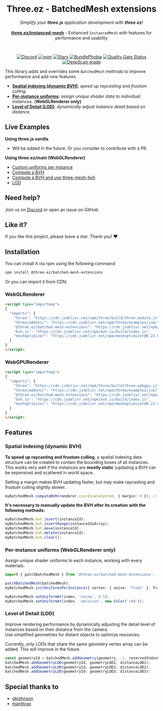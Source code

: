 <div align="center">
  
  <h1>Three.ez - BatchedMesh extensions</h1>
  <p>
    <em>Simplify your <b>three.js</b> application development with <b>three.ez</b>!</em> <br><br>
    <b><a href="https://github.com/agargaro/instanced-mesh">three.ez/instanced-mesh</a></b> - Enhanced <code>InstancedMesh</code> with features for performance and usability
  </p>

  <br>

  [![Discord](https://img.shields.io/badge/chat-discord-blue?style=flat&logo=discord)](https://discord.gg/MVTwrdX3JM)
  [![npm](https://img.shields.io/npm/v/@three.ez/batched-mesh-extensions)](https://www.npmjs.com/package/@three.ez/batched-mesh-extensions)
  [![Stars](https://badgen.net/github/stars/agargaro/batched-mesh-extensions)](https://github.com/agargaro/batched-mesh-extensions)
  [![BundlePhobia](https://badgen.net/bundlephobia/min/@three.ez/batched-mesh-extensions)](https://bundlephobia.com/package/@three.ez/batched-mesh-extensions)
  [![Quality Gate Status](https://sonarcloud.io/api/project_badges/measure?project=agargaro_batched-mesh-extensions&metric=alert_status)](https://sonarcloud.io/summary/new_code?id=agargaro_batched-mesh-extensions)
  [![DeepScan grade](https://deepscan.io/api/teams/21196/projects/29481/branches/945757/badge/grade.svg)](https://deepscan.io/dashboard#view=project&tid=21196&pid=29481&bid=945757)

</div>

This library adds and overrides some `BatchedMesh` methods to improve performance and add new features.

- [**Spatial indexing (dynamic BVH)**](#spatial-indexing-dynamic-bvh): *speed up raycasting and frustum culling.*
- [**Per-instance uniforms**](#per-instance-uniforms-webglrenderer-only): *assign unique shader data to individual instances.* (**WebGLRenderer only)**
- [**Level of Detail (LOD)**](#level-of-detail-lod): *dynamically adjust instance detail based on distance.*

## Live Examples

**Using three.js vanilla**

- Will be added in the future. Or you consider to contribute with a PR.

**Using three.ez/main (WebGLRenderer)**

- [Custom uniforms per instance](https://stackblitz.com/edit/three-ez-batchedmesh-extensions?file=src%2Fmain.ts)
- [Compute a BVH](https://glitch.com/edit/#!/three-ez-batched-mesh-extensions-bvh)
- [Compute a BVH and use three-mesh-bvh](https://glitch.com/edit/#!/three-ez-batched-mesh-extensions-three-mesh-bvh?path=main.js)
- [LOD](https://glitch.com/edit/#!/three-ez-batched-mesh-extensions-lod?path=main.js)

## Need help?

Join us on [Discord](https://discord.gg/MVTwrdX3JM) or open an issue on GitHub.

## Like it?

If you like this project, please leave a star. Thank you! ❤️

## Installation

You can install it via npm using the following command:

```bash
npm install @three.ez/batched-mesh-extensions
```

Or you can import it from CDN:

### WebGLRenderer

```html
<script type="importmap">
{
  "imports": {
    "three": "https://cdn.jsdelivr.net/npm/three/build/three.module.js",
    "three/addons/": "https://cdn.jsdelivr.net/npm/three/examples/jsm/",
    "@three.ez/batched-mesh-extensions": "https://cdn.jsdelivr.net/npm/@three.ez/batched-mesh-extensions/build/webgl.js",
    "bvh.js": "https://cdn.jsdelivr.net/npm/bvh.js/build/index.js",
    "meshoptimizer": "https://cdn.jsdelivr.net/npm/meshoptimizer@0.23.0/+esm"
  }
}
</script>
```


### WebGPURenderer

```html
<script type="importmap">
{
  "imports": {
    "three": "https://cdn.jsdelivr.net/npm/three/build/three.webgpu.js",
    "three/addons/": "https://cdn.jsdelivr.net/npm/three/examples/jsm/",
    "@three.ez/batched-mesh-extensions": "https://cdn.jsdelivr.net/npm/@three.ez/batched-mesh-extensions/build/webgpu.js",
    "bvh.js": "https://cdn.jsdelivr.net/npm/bvh.js/build/index.js",
    "meshoptimizer": "https://cdn.jsdelivr.net/npm/meshoptimizer@0.23.0/+esm"
  }
}
</script>
```

## Features

### Spatial indexing (dynamic BVH)

**To speed up raycasting and frustum culling**, a spatial indexing data structure can be created to contain the bounding boxes of all instances. <br>
This works very well if the instances are **mostly static** (updating a BVH can be expensive) and scattered in world space. <br>

Setting a margin makes BVH updating faster, but may make raycasting and frustum culling slightly slower.

```ts
myBatchedMesh.computeBVH(renderer.coordinateSystem, { margin: 0 }); // margin is optional
```

**It's necessary to manually update the BVH after its creation with the following methods:**

```ts
myBatchedMesh.bvh.insert(instanceId);
myBatchedMesh.bvh.insertRange(instanceIdsArray);
myBatchedMesh.bvh.move(instanceId);
myBatchedMesh.bvh.delete(instanceId);
myBatchedMesh.bvh.clear();
```

### Per-instance uniforms (WebGLRenderer only)

Assign unique shader uniforms to each instance, working with every materials.

```ts
import { patchBatchedMesh } from '@three.ez/batched-mesh-extensions';

patchBatchedMesh(batchedMesh);
myBatchedMesh.initUniformsPerInstance({ vertex: { noise: 'float' }, fragment: { metalness: 'float', roughness: 'float', emissive: 'vec3' } });

myBatchedMesh.setUniformAt(index, 'noise', 0.5);
myBatchedMesh.setUniformAt(index, 'emissive', new Color('red'));
```

### Level of Detail (LOD)

Improve rendering performance by dynamically adjusting the detail level of instances based on their distance from the camera. <br>
Use simplified geometries for distant objects to optimize resources.

Currently, only LODs that share the same geometry vertex array can be added. This will improve in the future.

```ts
const geometryId = batchedMesh.addGeometry(geometry, -1, reservedIndexCount);
batchedMesh.addGeometryLOD(geometryId, geometryLOD1, distanceLOD1);
batchedMesh.addGeometryLOD(geometryId, geometryLOD2, distanceLOD2);
batchedMesh.addGeometryLOD(geometryId, geometryLOD3, distanceLOD3);
```  

## Special thanks to

- [gkjohnson](https://github.com/gkjohnson)
- [manthrax](https://github.com/manthrax)
  
